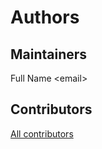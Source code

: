 # Authors

## Maintainers

Full Name \<email\>

## Contributors

[All contributors](https://github.com/interTwin-eu/architecture-diagrams/graphs/contributors)

